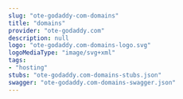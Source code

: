 ```yaml
---
slug: "ote-godaddy-com-domains"
title: "domains"
provider: "ote-godaddy.com"
description: null
logo: "ote-godaddy.com-domains-logo.svg"
logoMediaType: "image/svg+xml"
tags:
- "hosting"
stubs: "ote-godaddy.com-domains-stubs.json"
swagger: "ote-godaddy.com-domains-swagger.json"
---
```

